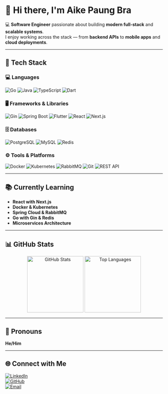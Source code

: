 # 👋 Hi there, I'm **Aike Paung Bra**

💻 **Software Engineer** passionate about building **modern full-stack** and **scalable systems**.  
I enjoy working across the stack — from **backend APIs** to **mobile apps** and **cloud deployments**.

---

## 🚀 Tech Stack

### 💻 Languages  
![Go](https://img.shields.io/badge/Go-00ADD8.svg?style=for-the-badge&logo=go&logoColor=white)
![Java](https://img.shields.io/badge/Java-%23ED8B00.svg?style=for-the-badge&logo=openjdk&logoColor=white)
![TypeScript](https://img.shields.io/badge/TypeScript-%23007ACC.svg?style=for-the-badge&logo=typescript&logoColor=white)
![Dart](https://img.shields.io/badge/Dart-%230175C2.svg?style=for-the-badge&logo=dart&logoColor=white)

### 🖥 Frameworks & Libraries  
![Gin](https://img.shields.io/badge/Gin-00ADD8.svg?style=for-the-badge&logo=go&logoColor=white)
![Spring Boot](https://img.shields.io/badge/Spring%20Boot-%236DB33F.svg?style=for-the-badge&logo=springboot&logoColor=white)
![Flutter](https://img.shields.io/badge/Flutter-%2302569B.svg?style=for-the-badge&logo=flutter&logoColor=white)
![React](https://img.shields.io/badge/React-%2361DAFB.svg?style=for-the-badge&logo=react&logoColor=black)
![Next.js](https://img.shields.io/badge/Next.js-%23000000.svg?style=for-the-badge&logo=nextdotjs&logoColor=white)

### 🗄 Databases  
![PostgreSQL](https://img.shields.io/badge/PostgreSQL-%23316192.svg?style=for-the-badge&logo=postgresql&logoColor=white)
![MySQL](https://img.shields.io/badge/MySQL-%234479A1.svg?style=for-the-badge&logo=mysql&logoColor=white)
![Redis](https://img.shields.io/badge/Redis-DC382D.svg?style=for-the-badge&logo=redis&logoColor=white)

### ⚙️ Tools & Platforms  
![Docker](https://img.shields.io/badge/Docker-%232496ED.svg?style=for-the-badge&logo=docker&logoColor=white)
![Kubernetes](https://img.shields.io/badge/Kubernetes-%23326CE5.svg?style=for-the-badge&logo=kubernetes&logoColor=white)
![RabbitMQ](https://img.shields.io/badge/RabbitMQ-%23FF6600.svg?style=for-the-badge&logo=rabbitmq&logoColor=white)
![Git](https://img.shields.io/badge/Git-%23F05033.svg?style=for-the-badge&logo=git&logoColor=white)
![REST API](https://img.shields.io/badge/REST-API-%23007EC6.svg?style=for-the-badge&logo=fastapi&logoColor=white)

---

## 📚 Currently Learning  
- **React with Next.js**  
- **Docker & Kubernetes**  
- **Spring Cloud & RabbitMQ**  
- **Go with Gin & Redis**  
- **Microservices Architecture**

---

## 📊 GitHub Stats

<p align="center">
  <img height="180em" src="https://github-readme-stats.vercel.app/api?username=paung29&show_icons=true&theme=tokyonight" alt="GitHub Stats"/>
  <img height="180em" src="https://github-readme-stats.vercel.app/api/top-langs/?username=paung29&layout=compact&theme=tokyonight" alt="Top Languages"/>
</p>

---

## 💬 Pronouns  
**He/Him**

---

## 🌐 Connect with Me  
[![LinkedIn](https://img.shields.io/badge/LinkedIn-%230077B5.svg?style=for-the-badge&logo=linkedin&logoColor=white)](https://www.linkedin.com/in/aike-paung-bra-683256285/)  
[![GitHub](https://img.shields.io/badge/GitHub-%23121011.svg?style=for-the-badge&logo=github&logoColor=white)](https://github.com/paung29)  
[![Email](https://img.shields.io/badge/Email-%23D14836.svg?style=for-the-badge&logo=gmail&logoColor=white)](mailto:aikepaung767@gmail.com)
